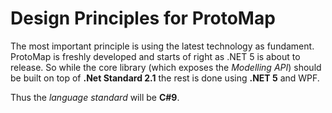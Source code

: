 # Design Principles for ProtoMap

The most important principle is using the latest technology as fundament. ProtoMap is freshly developed and starts of right as .NET 5 is about to release. So while the
core library (which exposes the *Modelling API*) should be built on top of **.Net Standard 2.1** the rest is done using **.NET 5** and WPF.

Thus the *language standard* will be **C#9**.
